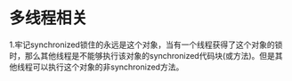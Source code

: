 # 多线程相关 #
1.牢记synchronized锁住的永远是这个对象，当有一个线程获得了这个对象的锁时，那么其他线程是不能够执行该对象的synchronized代码块(或方法)。但是其他线程可以执行这个对象的非synchronized方法。
